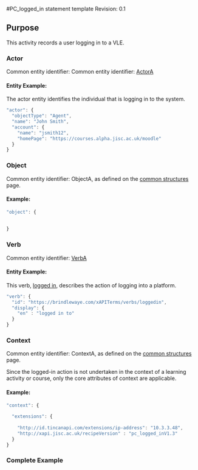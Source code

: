 #PC_logged_in statement template
Revision: 0.1

## Purpose
This activity records a user logging in to a VLE.

### Actor
Common entity identifier: Common entity identifier: [ActorA](../common_structures.md#actora)

#### Entity Example:
The actor entity identifies the individual that is logging in to the system.

``` Javascript
"actor": {
  "objectType": "Agent",
  "name": "John Smith",
  "account": {
    "name": "jsmith12",
    "homePage": "https://courses.alpha.jisc.ac.uk/moodle"
  }
}
```


### Object
Common entity identifier: ObjectA, as defined on the [common structures](../common_structures.md#objecta) page.

#### Example:
``` javascript
"object": {
  
  
}
```


### Verb
Common entity identifier: [VerbA](../common_structures.md#verba)

#### Entity Example:
This verb, [logged in](/vocabulary.md#verbs), describes the action of logging into a platform.

``` javascript
"verb": {
  "id": "https://brindlewaye.com/xAPITerms/verbs/loggedin",
  "display": {
    "en" : "logged in to"
  }
}
```

### Context
Common entity identifier: ContextA, as defined on the [common structures](../common_structures.md#contexta) page.

Since the logged-in action is not undertaken in the context of a learning activity or course, only the core attributes of context are applicable.

#### Example:
``` javascript
"context": {
  
  "extensions": {
   
    "http://id.tincanapi.com/extensions/ip-address": "10.3.3.48",
    "http://xapi.jisc.ac.uk/recipeVersion" : "pc_logged_inV1.3"
  }
}
```



### Complete Example
